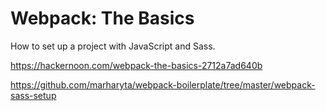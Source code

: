 # Webpack: The Basics

How to set up a project with JavaScript and Sass.

<https://hackernoon.com/webpack-the-basics-2712a7ad640b>

<https://github.com/marharyta/webpack-boilerplate/tree/master/webpack-sass-setup>
